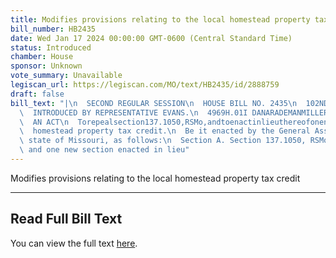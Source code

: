 ```yaml
---
title: Modifies provisions relating to the local homestead property tax credit
bill_number: HB2435
date: Wed Jan 17 2024 00:00:00 GMT-0600 (Central Standard Time)
status: Introduced
chamber: House
sponsor: Unknown
vote_summary: Unavailable
legiscan_url: https://legiscan.com/MO/text/HB2435/id/2888759
draft: false
bill_text: "|\n  SECOND REGULAR SESSION\n  HOUSE BILL NO. 2435\n  102ND GENERAL ASSEMBLY\n\
  \  INTRODUCED BY REPRESENTATIVE EVANS.\n  4969H.01I DANARADEMANMILLER,ChiefClerk\n\
  \  AN ACT\n  Torepealsection137.1050,RSMo,andtoenactinlieuthereofonenewsectionrelatingtothe\n\
  \  homestead property tax credit.\n  Be it enacted by the General Assembly of the\
  \ state of Missouri, as follows:\n  Section A. Section 137.1050, RSMo, is repealed\
  \ and one new section enacted in lieu"
---
```

Modifies provisions relating to the local homestead property tax credit

---

## Read Full Bill Text

You can view the full text [here](https://legiscan.com/MO/text/HB2435/id/2888759).
